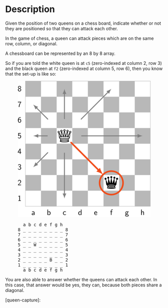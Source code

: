 # Description

Given the position of two queens on a chess board, indicate whether or not they are positioned so that they can attack each other.

In the game of chess, a queen can attack pieces which are on the same row, column, or diagonal.

A chessboard can be represented by an 8 by 8 array.

So if you are told the white queen is at `c5` (zero-indexed at column 2, row 3) and the black queen at `f2` (zero-indexed at column 5, row 6), then you know that the set-up is like so:

<figure>
    <img src="queen-capture-resize-min.svg">
    <figcaption>
        <pre>  a b c d e f g h
8 _ _ _ _ _ _ _ _ 8
7 _ _ _ _ _ _ _ _ 7
6 _ _ _ _ _ _ _ _ 6
5 _ _ W _ _ _ _ _ 5
4 _ _ _ _ _ _ _ _ 4
3 _ _ _ _ _ _ _ _ 3
2 _ _ _ _ _ B _ _ 2
1 _ _ _ _ _ _ _ _ 1
  a b c d e f g h</pre>
    </figcaption>
</figure>

You are also able to answer whether the queens can attack each other.
In this case, that answer would be yes, they can, because both pieces share a diagonal.

[queen-capture]: